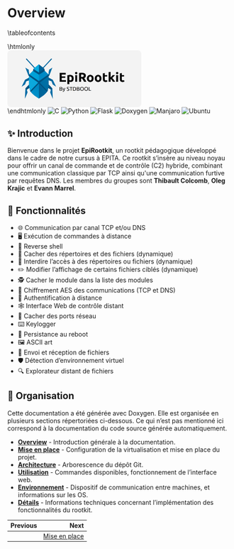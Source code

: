 # Overview

\tableofcontents

\htmlonly
<img 
  src="../img/logo_white.png" 
  style="
    display: block;
    border-radius: 8px; 
    width: 60%;
    overflow: hidden;
  "
/>
\endhtmlonly
![C](https://img.shields.io/badge/c-%2300599C.svg?logo=c&logoColor=white) ![Python](https://img.shields.io/badge/python-3670A0?logo=python&logoColor=ffdd54) ![Flask](https://img.shields.io/badge/flask-%23000.svg?logo=flask&logoColor=white) ![Doxygen](https://img.shields.io/badge/doxygen-2C4AA8?logo=doxygen&logoColor=white) ![Manjaro](https://img.shields.io/badge/manjaro-35BF5C?style=flat&logo=manjaro&logoColor=white) ![Ubuntu](https://img.shields.io/badge/Ubuntu-E95420?logo=Ubuntu&logoColor=white) 
## ✨ Introduction

Bienvenue dans le projet **EpiRootkit**, un rootkit pédagogique développé dans le cadre de notre cursus à EPITA. Ce rootkit s’insère au niveau noyau pour offrir un canal de commande et de contrôle (C2) hybride, combinant une communication classique par TCP ainsi qu'une communication furtive par requêtes DNS. Les membres du groupes sont **Thibault Colcomb**, **Oleg Krajic** et **Evann Marrel**.

## 🚀 Fonctionnalités

- 🌐 Communication par canal TCP et/ou DNS
- 🖥️ Exécution de commandes à distance
- 🐚 Reverse shell
- 🙈 Cacher des répertoires et des fichiers (dynamique)
- 🚫 Interdire l’accès à des répertoires ou fichiers (dynamique)
- ✏️ Modifier l’affichage de certains fichiers ciblés (dynamique)
- 🕵️ Cacher le module dans la liste des modules
- 🔐 Chiffrement AES des communications (TCP et DNS)
- 🔑 Authentification à distance
- 🕸️ Interface Web de contrôle distant
- 🚪 Cacher des ports réseau
- ⌨️ Keylogger
- 🔄 Persistance au reboot
- 🖼️ ASCII art
- 📁 Envoi et réception de fichiers
- 🛡️ Détection d’environnement virtuel
- 🔍 Explorateur distant de fichiers

## 🏢 Organisation

Cette documentation a été générée avec Doxygen. Elle est organisée en plusieurs sections répertoriées ci-dessous. Ce qui n’est pas mentionné ici correspond à la documentation du code source générée automatiquement.
- [**Overview**](01_main.md) - Introduction générale à la documentation.
- [**Mise en place**](02_install.md) - Configuration de la virtualisation et mise en place du projet.
- [**Architecture**](03_archi.md) - Arborescence du dépôt Git.
- [**Utilisation**](04_usage.md) - Commandes disponibles, fonctionnement de l’interface web.
- [**Environnement**](05_env.md) - Dispositif de communication entre machines, et informations sur les OS.
- [**Détails**](dd/dab/details.html) - Informations techniques concernant l’implémentation des fonctionnalités du rootkit.


<div class="section_buttons">

| Previous                          | Next                               |
|:----------------------------------|-----------------------------------:|
|                                   | [Mise en place](02_install.md)      |
</div>